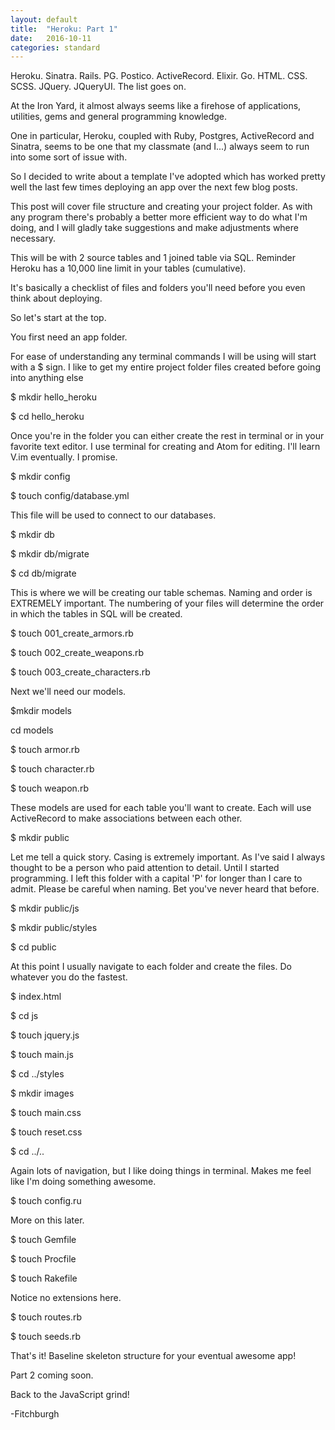```yaml
---
layout: default
title:  "Heroku: Part 1"
date:   2016-10-11
categories: standard
---
```

Heroku. Sinatra. Rails. PG. Postico. ActiveRecord. Elixir. Go. HTML. CSS. SCSS. JQuery. JQueryUI. The list goes on.

At the Iron Yard, it almost always seems like a firehose of applications, utilities, gems and general programming knowledge.  

One in particular, Heroku, coupled with Ruby, Postgres, ActiveRecord and Sinatra, seems to be one that my classmate (and I...) always seem to run into some sort of issue with.

So I decided to write about a template I've adopted which has worked pretty well the last few times deploying an app over the next few blog posts.  

This post will cover file structure and creating your project folder.  As with any program there's probably a better more efficient way to do what I'm doing, and I will gladly take suggestions and make adjustments where necessary.

This will be with 2 source tables and 1 joined table via SQL. Reminder Heroku has a 10,000 line limit in your tables (cumulative).


It's basically a checklist of files and folders you'll need before you even think about deploying.

So let's start at the top.

You first need an app folder.

For ease of understanding any terminal commands I will be using will start with a $ sign.  I like to get my entire project folder files created before going into anything else


$ mkdir hello_heroku

$ cd hello_heroku


Once you're in the folder you can either create the rest in terminal or in your favorite text editor.  I use terminal for creating and Atom for editing. I'll learn V.im eventually. I promise.


$ mkdir config

$ touch config/database.yml


This file will be used to connect to our databases.


$ mkdir db

$ mkdir db/migrate

$ cd db/migrate


This is where we will be creating our table schemas. Naming and order is EXTREMELY important.  The numbering of your files will determine the order in which the tables in SQL will be created.


$ touch 001_create_armors.rb

$ touch 002_create_weapons.rb

$ touch 003_create_characters.rb


Next we'll need our models.


$mkdir models

cd models

$ touch armor.rb

$ touch character.rb

$ touch weapon.rb


These models are used for each table you'll want to create.  Each will use ActiveRecord to make associations between each other.


$ mkdir public


Let me tell a quick story.  Casing is extremely important. As I've said I always thought to be a person who paid attention to detail.  Until I started programming.  I left this folder with a capital 'P' for longer than I care to admit. Please be careful when naming.  Bet you've never heard that before.


$ mkdir public/js

$ mkdir public/styles

$ cd public


At this point I usually navigate to each folder and create the files.  Do whatever you do the fastest.


$ index.html

$ cd js


$ touch jquery.js

$ touch main.js


$ cd ../styles

$ mkdir images


$ touch main.css

$ touch reset.css


$ cd ../..


Again lots of navigation, but I like doing things in terminal.  Makes me feel like I'm doing something awesome.


$ touch config.ru


More on this later.


$ touch Gemfile

$ touch Procfile


$ touch Rakefile


Notice no extensions here.


$ touch routes.rb

$ touch seeds.rb


That's it!  Baseline skeleton structure for your eventual awesome app!


Part 2 coming soon.


Back to the JavaScript grind!

-Fitchburgh
